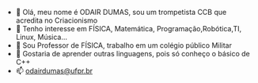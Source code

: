 - 👋 Olá, meu nome é ODAIR DUMAS, sou um trompetista CCB que acredita no Criacionismo 
- 👀 Tenho interesse em FÍSICA, Matemática, Programação,Robótica,TI, Linux, Música... 
- 🌱 Sou Professor de FÍSICA, trabalho em um colégio público Militar 
- 💞️ Gostaria de aprender outras linguagens, pois só conheço o básico de C++ 
- 📫 odairdumas@ufpr.br
